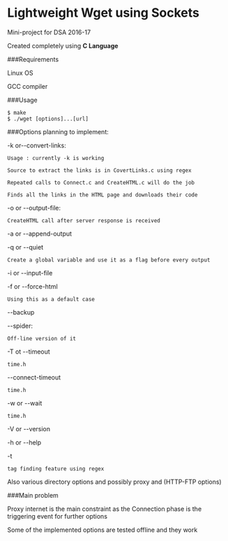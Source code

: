 # Lightweight Wget using Sockets

Mini-project for DSA 2016-17

Created completely using **C Language**

###Requirements

Linux OS

GCC compiler

###Usage

```
$ make
$ ./wget [options]...[url]
```

###Options planning to implement:

-k or--convert-links:

    Usage : currently -k is working
    
    Source to extract the links is in CovertLinks.c using regex
    
    Repeated calls to Connect.c and CreateHTML.c will do the job

    Finds all the links in the HTML page and downloads their code

-o or --output-file:

    CreateHTML call after server response is received

-a or --append-output

-q or --quiet


    Create a global variable and use it as a flag before every output 

-i or --input-file

-f or --force-html

    Using this as a default case 


--backup

--spider:

    Off-line version of it

-T ot --timeout

    time.h 

--connect-timeout

    time.h
    
-w or --wait

    time.h

-V or --version

-h or --help

-t

    tag finding feature using regex

Also various directory options and possibly proxy and (HTTP-FTP options)

###Main problem

Proxy internet is the main constraint as the Connection phase is the triggering event for further options

Some of the implemented options are tested offline and they work



